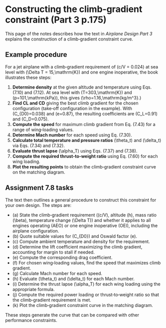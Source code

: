 # Constructing the climb-gradient constraint (Part 3 p.175)

This page of the notes describes how the text in *Airplane Design Part 3* explains the construction of a climb‑gradient constraint curve.

## Example procedure
For a jet airplane with a climb‑gradient requirement of \(c/V = 0.024\) at sea level with \(\Delta T = 15\,\mathrm{K}\) and one engine inoperative, the book illustrates these steps:

1. **Determine density** at the given altitude and temperature using Eqs. (7.10) and (7.12). At sea level with \(T=303\,\mathrm{K}\) and \(p=101\,\mathrm{kPa}\), this gives \(\rho=1.16\,\mathrm{kg/m^3}.\)
2. **Find CL and CD** giving the best climb gradient for the chosen configuration (take‑off configuration in the example). With \(C_{D0}=0.038\) and \(e=0.87\), the resulting coefficients are \(C_L=0.91\) and \(C_D=0.075\).
3. **Compute the speed** for maximum climb gradient from Eq. (7.43) for a range of wing‑loading values.
4. **Determine Mach number** for each speed using Eq. (7.30).
5. **Calculate total temperature and pressure ratios** \(\theta_t\) and \(\delta_t\) via Eqs. (7.34) and (7.32).
6. **Evaluate thrust lapse** \(\alpha_T\) using Eqs. (7.37) and (7.38).
7. **Compute the required thrust‑to‑weight ratio** using Eq. (7.60) for each wing loading.
8. **Plot the resulting points** to obtain the climb‑gradient constraint curve on the matching diagram.

## Assignment 7.8 tasks
The text then outlines a general procedure to construct this constraint for your own design. The steps are:

- (a) State the climb‑gradient requirement (\(c/V\), altitude \(h\), mass ratio \(\beta\), temperature change \(\Delta T\)) and whether it applies to all engines operating (AEO) or one engine inoperative (OEI), including the airplane configuration.
- (b) Quote suitable values for \(C_{D0}\) and Oswald factor \(e\).
- (c) Compute ambient temperature and density for the requirement.
- (d) Determine the lift coefficient maximizing the climb gradient, accounting for margin to stall if needed.
- (e) Compute the corresponding drag coefficient.
- (f) For chosen wing‑loading values, find the speed that maximizes climb gradient.
- (g) Calculate Mach number for each speed.
- (h) Evaluate \(\theta_t\) and \(\delta_t\) for each Mach number.
- (i) Determine the thrust lapse \(\alpha_T\) for each wing loading using the appropriate formula.
- (j) Compute the required power loading or thrust‑to‑weight ratio so that the climb‑gradient requirement is met.
- (k) Plot the climb‑gradient constraint curve in the matching diagram.

These steps generate the curve that can be compared with other performance constraints.
